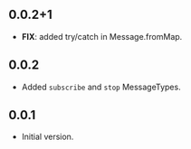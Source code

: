 ## 0.0.2+1

 - **FIX**: added try/catch in Message.fromMap.

## 0.0.2

- Added `subscribe` and `stop` MessageTypes.

## 0.0.1

- Initial version.
